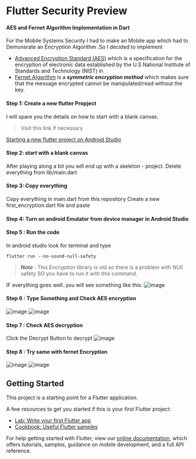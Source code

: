 # Flutter Security Preview
#### AES and Fernet Algorithm Implementation in Dart
For the Mobile Systems Security I had to make an Mobile app which had to Demonsrate an Encryption Algorithm .So I decided to implement 

 - [Advanced Encryption Standard
   (AES)](https://www.geeksforgeeks.org/aes-full-form/) which is a
   specification for the encryption of electronic data established by
   the U.S National Institute of Standards and Technology (NIST) in
 - [Fernet Algorithm](https://cryptography.io/en/latest/fernet/) is a
   ***symmetric encryption method*** which makes sure that the message encrypted cannot be manipulated/read without the key.
#### Step 1: Create a new flutter Propject
I will spare you the details on how to start with a blank canvas.

> Visit this link if necessary

[Starting a new flutter project on Android Studio](https://docs.flutter.dev/development/tools/android-studio)

#### Step 2: start with a blank canvas
After playing along a bit you will end up with a skeleton - project.
Delete everything from lib/main.dart
#### Step 3: Copy everything
Copy everything in main.dart from this repository
Create a new first_encryption.dart file and paste 
#### Step 4: Turn on android Emulator from device manager in Android Studio
#### Step 5 : Run the code
In android studio look for terminal and type

``
flutter run --no-sound-null-safety
``

>  **Note** : This Encryption library is old so there is a problem with NUll safety SO you have to run it with this command.

IF everything goes well..you will see something like this:
![image](https://user-images.githubusercontent.com/56122633/196009769-5252aebc-d807-4f13-89cd-37bd9c929558.png)

#### Step 6 : Type Something and Check AES encryption

![image](https://user-images.githubusercontent.com/56122633/196009820-bb1960d1-3648-4837-bc5d-8f14d55ef82c.png)
![image](https://user-images.githubusercontent.com/56122633/196009836-2c7ac596-fc1f-4083-b419-da541bd2def2.png)

#### Step 7 : Check AES decryption

Click the Decrypt Button to decrypt
![image](https://user-images.githubusercontent.com/56122633/196009862-da1665f1-97e9-4dfa-8aef-4b4ef1a8a095.png)

#### Step 8 : Try same with fernet Encryption
![image](https://user-images.githubusercontent.com/56122633/196009893-80f64052-4cda-4fef-a1c2-96fafd08396c.png)
![image](https://user-images.githubusercontent.com/56122633/196009900-365b76df-c872-431f-abd1-f2401236e760.png)


## Getting Started

This project is a starting point for a Flutter application.

A few resources to get you started if this is your first Flutter project:

- [Lab: Write your first Flutter app](https://flutter.dev/docs/get-started/codelab)
- [Cookbook: Useful Flutter samples](https://flutter.dev/docs/cookbook)

For help getting started with Flutter, view our
[online documentation](https://flutter.dev/docs), which offers tutorials,
samples, guidance on mobile development, and a full API reference.
